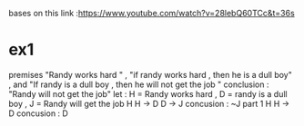 bases on this link :https://www.youtube.com/watch?v=28lebQ60TCc&t=36s
# ex1 
premises  "Randy works hard " , "if randy works hard , then he is a dull boy" , and "If randy is a dull boy , then he will not get the job "
conclusion : "Randy will not get the job"
let : 
H = Randy works hard , D  = randy is a dull boy , J = Randy will get the job 
H 
H -> D 
D -> J 
concusion : ~J 
part 1 
H 
H -> D 
concusion : D 

